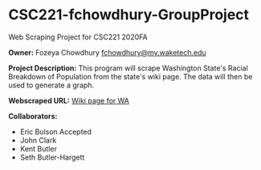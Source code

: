 # CSC221-fchowdhury-GroupProject
Web Scraping Project for CSC221 2020FA

__Owner:__ Fozeya Chowdhury fchowdhury@my.waketech.edu

__Project Description:__ This program will scrape Washington State's Racial Breakdown of Population from the state's wiki page. The data will then be used to generate a graph.

__Webscraped URL:__ [Wiki page for WA](https://en.wikipedia.org/wiki/Washington_(state)#Demographics)

__Collaborators:__

- Eric Bulson Accepted
- John Clark
- Kent Butler
- Seth Butler-Hargett
